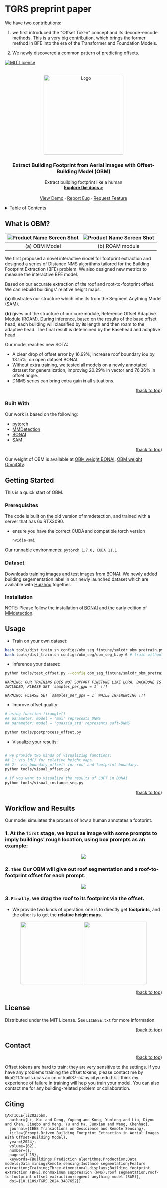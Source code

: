 # TGRS preprint paper

We have two contributions: 

1) we first introduced the "Offset Token" concept and its decode-encode methods. This is a very big contribution, which brings the former method in BFE into the era of the Transformer and Foundation Models.
   
2) We newly discovered a common pattern of predicting offsets. 
<!-- Improved compatibility of back to top link: See: https://github.com/othneildrew/Best-README-Template/pull/73 -->
<a name="readme-top"></a>
<!--
*** Thanks for checking out the Best-README-Template. If you have a suggestion
*** that would make this better, please fork the repo and create a pull request
*** or simply open an issue with the tag "enhancement".
*** Don't forget to give the project a star!
*** Thanks again! Now go create something AMAZING! :D
-->


<!-- PROJECT SHIELDS -->
<!--
*** I'm using markdown "reference style" links for readability.
*** Reference links are enclosed in brackets [ ] instead of parentheses ( ).
*** See the bottom of this document for the declaration of the reference variables
*** for contributors-url, forks-url, etc. This is an optional, concise syntax you may use.
*** https://www.markdownguide.org/basic-syntax/#reference-style-links
-->
<!-- [![Contributors][contributors-shield]][contributors-url] -->

[![MIT License][license-shield]][license-url]



<!-- PROJECT LOGO -->
<br />
<div align="center">
  <a href="https://github.com">
    <img src="images/logo2.png" alt="Logo" width="256" height="256">
  </a>

  <h3 align="center">Extract Building Footprint from Aerial Images with Offset-Building Model (OBM)</h3>

  <p align="center">
    Extract building footprint like a human
    <br />
    <a href="https://github.com/"><strong>Explore the docs »</strong></a>
    <br />
    <br />
    <a href="https://github.com/">View Demo</a>
    ·
    <a href="https://github.com/issues">Report Bug</a>
    ·
    <a href="https://github.com/issues">Request Feature</a>
  </p>
</div>



<!-- TABLE OF CONTENTS -->
<details>
  <summary>Table of Contents</summary>
  <ol>
    <li>
      <a href="#What is OBM?">What is OBM?</a>
      <ul>
        <li><a href="#built-with">Built With</a></li>
      </ul>
    </li>
    <li>
      <a href="#getting-started">Getting Started</a>
      <ul>
        <li><a href="#prerequisites">Prerequisites</a></li>
        <li><a href="#installation">Installation</a></li>
      </ul>
    </li>
    <li><a href="#usage">Usage</a></li>
    <li><a href="#Workflow and Results">Results</a></li>
    <li><a href="#license">License</a></li>
    <li><a href="#contact">Contact</a></li>
  </ol>
</details>



<!-- ABOUT THE PROJECT -->
## What is OBM?

<!-- [![Product Name Screen Shot][product-screenshot]](https://example.com) -->
| ![Product Name Screen Shot][product-screenshot] | ![Product Name Screen Shot][ROAM-screenshot] |
| :---: | :---: |
| (a) OBM Model | (b) ROAM module |

We first proposed a novel interactive model for footprint extraction and designed a series of Distance NMS algorithms tailored for the Building Footprint Extraction (BFE) problem. We also designed new metrics to measure the interactive BFE model.  

Based on our accurate extraction of the roof and root-to-footprint offset. We can rebuild buildings' relative height maps. 

**(a)** illustrates our  structure which inherits from the Segment Anything Model (SAM). 

**(b)** gives out the structure of our core module, Reference Offset Adaptive Module (ROAM). During inference, based on the results of the base offset head, each building will classified by its length and then roam to the adaptive head. The final result is determined by the Basehead and adaptive head.   


Our model reaches new SOTA:
* A clear drop of offset error by 16.99%, increase roof boundary iou by 13.15%, on open dataset BONAI. 
* Without extra training, we tested all models on a newly annotated dataset for generalization, improving 20.29% in vector and 76.36% in offset angle. 
* DNMS series can bring extra gain in all situations. 

<p align="right">(<a href="#readme-top">back to top</a>)</p>



### Built With

Our work is based on the following:

-  [pytorch]
-  [MMDetection]
-  [BONAI]
-  [SAM]
<p align="right">(<a href="#readme-top">back to top</a>)</p>
Our weight of OBM is available at <a href="https://1drv.ms/u/c/4714078bb90d0216/EbVLDOlRwlZHr5h60nC3HuoBk1QrRFc6QqY_oXPCz-_3nA?e=Xbe1Qc" title="OBM_weight_BONAI">OBM weight BONAI</a>.  
<a href="https://1drv.ms/u/c/4714078bb90d0216/ETHrZ7LPl-dAn-mKaGrZdnsBk6UmdOwF_sYWmqBFuUQDOw?e=oamaWZ" title="OBM_weight_OmniCity">OBM weight OmniCity</a>. 


<!-- GETTING STARTED -->
## Getting Started

This is a quick start of OBM. 

### Prerequisites

The code is built on the old version of mmdetection, and trained with a server that has 6x RTX3090.     
* ensure you have the correct CUDA and compatible torch version
  ```sh
  nvidia-smi
  ```
Our runnable environments:
 `pytorch 1.7.0, CUDA 11.1`


### Dataset
Downloads training images and test images from [BONAI]. We newly added building segementation label in our newly launched dataset which are avaliable with [Huizhou] together. 

### Installation

NOTE: Please follow the installation of [BONAI] and the early edition of [MMdetection].



<!-- USAGE EXAMPLES -->
## Usage

* Train on your own dataset:
```bash
bash tools/dist_train.sh configs/obm_seg_fintune/smlcdr_obm_pretrain.py 6 # train with ROAM
bash tools/dist_train.sh configs/obm_seg/obm_seg_b.py 6 # train without ROAM
```

* Inference your dataset:
```bash
python tools/test_offset.py --config obm_seg_fintune/smlcdr_obm_pretrain.py
```

_``WARNING: OUR TRAINING DOES NOT SUPPORT FINETUNE LIKE LORA, BACKBONE IS INCLUDED, PLEASE SET `samples_per_gpu = 1` !!!``_

_``WARNING: PLEASE SET `samples_per_gpu = 1` WHILE INFERENCING !!!``_

* Improve offset quality:

```bash
# using function fixangle()
## parameter: model = 'max' represents DNMS
## parameter: model = 'guassia_std' represents soft-DNMS

python tools/postprocess_offset.py 
```

* Visualize your results:
```bash

# we provide two kinds of visualizing functions: 
## 1: vis_3d() for relative height maps. 
## 2:  vis_boundary_offset: for roof and footprint boundary. 
python tools/visual_offset.py 

# if you want to visualize the results of LOFT in BONAI
python tools/visual_instance_seg.py

```
<p align="right">(<a href="#readme-top">back to top</a>)</p>



<!-- ROADMAP -->
## Workflow and Results
Our model  simulates the process of how a human annotates a footprint. 

### 1. At the **`first`** stage, we input an image with some prompts to imply buildings' rough location, using box prompts as an example:
<div align=center>
  <img src="images/inputim.png" >
</div>

### 2. **`Then`** Our OBM will give out roof segmentation and a roof-to-footprint offset for each prompt. 
<div align=center>
  <img src="images/model_out.png">
</div>

### 3. **`Finally`**, we drag the roof to its footprint via the offset. 

* We provide two kinds of operation: one is to directly get **footprints**, and the other is to get the **relative height maps**. 
<div align=center>
  <img src="images/boundary.png" width="200" height="200"> <img src="images/HeightMap.png" width="200" height="200">
</div>

<p align="right">(<a href="#readme-top">back to top</a>)</p>



<!-- LICENSE -->
## License

Distributed under the MIT License. See `LICENSE.txt` for more information.

<p align="right">(<a href="#readme-top">back to top</a>)</p>



<!-- CONTACT -->
## Contact

<p align="right">(<a href="#readme-top">back to top</a>)</p>
Offset tokens are hard to train; they are very sensitive to the settings. 
If you have any problems training the offset tokens, please contact me by likai211#mails.ucas.ac.cn or kaili37-c#my.cityu.edu.hk. 
I think my experience of failure in training will help you train your model.
You can also contact me for any building-related problem or collaboration. 



## Citing
```
@ARTICLE{li2023obm,
  author={Li, Kai and Deng, Yupeng and Kong, Yunlong and Liu, Diyou and Chen, Jingbo and Meng, Yu and Ma, Junxian and Wang, Chenhao},
  journal={IEEE Transactions on Geoscience and Remote Sensing}, 
  title={Prompt-Driven Building Footprint Extraction in Aerial Images With Offset-Building Model}, 
  year={2024},
  volume={62},
  number={},
  pages={1-15},
  keywords={Buildings;Prediction algorithms;Production;Data models;Data mining;Remote sensing;Instance segmentation;Feature extraction;Training;Three-dimensional displays;Building footprint extraction (BFE);nonmaximum suppression (NMS);roof segmentation;roof-to-footprint offset extraction;segment anything model (SAM)},
  doi={10.1109/TGRS.2024.3487652}}
```




<!-- MARKDOWN LINKS & IMAGES -->
<!-- https://www.markdownguide.org/basic-syntax/#reference-style-links -->
[contributors-shield]: https://img.shields.io/github/contributors/othneildrew/Best-README-Template.svg?style=for-the-badge
[contributors-url]: https://github.com/
[forks-shield]: https://img.shields.io/github/forks/othneildrew/Best-README-Template.svg?style=for-the-badge
[forks-url]: https://github.com/network/members
[stars-shield]: https://img.shields.io/github/stars/othneildrew/Best-README-Template.svg?style=for-the-badge
[stars-url]: https://github.com/stargazers
[issues-shield]: https://img.shields.io/github/issues/othneildrew/Best-README-Template.svg?style=for-the-badge
[issues-url]: https://github.com/issues
[license-shield]: https://img.shields.io/github/license/othneildrew/Best-README-Template.svg?style=for-the-badge
[license-url]: https://github.com/likaiucas/OBM/blob/main/LICENSE.txt
[product-screenshot]: images/model2.png
[ROAM-screenshot]: images/ROAM.png
[Next.js]: https://img.shields.io/badge/next.js-000000?style=for-the-badge&logo=nextdotjs&logoColor=white
[Next-url]: https://nextjs.org/
[React.js]: https://img.shields.io/badge/React-20232A?style=for-the-badge&logo=react&logoColor=61DAFB
[React-url]: https://reactjs.org/
[Vue.js]: https://img.shields.io/badge/Vue.js-35495E?style=for-the-badge&logo=vuedotjs&logoColor=4FC08D
[Vue-url]: https://vuejs.org/
[Angular.io]: https://img.shields.io/badge/Angular-DD0031?style=for-the-badge&logo=angular&logoColor=white
[Angular-url]: https://angular.io/
[Svelte.dev]: https://img.shields.io/badge/Svelte-4A4A55?style=for-the-badge&logo=svelte&logoColor=FF3E00
[Svelte-url]: https://svelte.dev/
[Laravel.com]: https://img.shields.io/badge/Laravel-FF2D20?style=for-the-badge&logo=laravel&logoColor=white
[Laravel-url]: https://laravel.com
[Bootstrap.com]: https://img.shields.io/badge/Bootstrap-563D7C?style=for-the-badge&logo=bootstrap&logoColor=white
[Bootstrap-url]: https://getbootstrap.com
[JQuery.com]: https://img.shields.io/badge/jQuery-0769AD?style=for-the-badge&logo=jquery&logoColor=white
[JQuery-url]: https://jquery.com 

[Huizhou]: https://portland-my.sharepoint.com/:f:/g/personal/kaili37-c_my_cityu_edu_hk/Ep2EnO01ZghPuebKASl5h60BUjbBvrbiSHKoSiwfIBYBNg?e=7hdlzQ

[OBMweight]: https://1drv.ms/u/c/4714078bb90d0216/EbVLDOlRwlZHr5h60nC3HuoBk1QrRFc6QqY_oXPCz-_3nA?e=Xbe1Qc
[pytorch.org]: https://pytorch.org
[MMDetection.git]: https://github.com/open-mmlab/mmdetection
[pytorch]: https://pytorch.org
[MMDetection]: https://github.com/open-mmlab/mmdetection
[BONAI.git]: https://github.com/jwwangchn/BONAI
[BONAI]: https://github.com/jwwangchn/BONAI
[SAM]: https://github.com/facebookresearch/segment-anything
